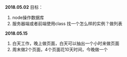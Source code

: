 **2018.05.02**
目标：
1. node操作数据库
2. 服务器端或者前端使用class
找一个怎么样的实例？做列表

**2018.05.15**
1. 白天工作，晚上做页面，白天可以抽出一个小时来做页面
2. 周末做2个页面，4个页面花10天时间，今晚做一个